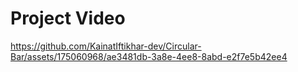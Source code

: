 # Project Video



https://github.com/KainatIftikhar-dev/Circular-Bar/assets/175060968/ae3481db-3a8e-4ee8-8abd-e2f7e5b42ee4

